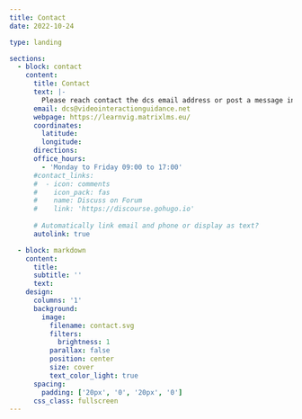 ```yaml
---
title: Contact
date: 2022-10-24

type: landing

sections:
  - block: contact
    content:
      title: Contact
      text: |-
        Please reach contact the dcs email address or post a message in the DCS group on the learning platform. The email address isn't manned every day so please bear with us. We aim to respond within a week. 
      email: dcs@videointeractionguidance.net
      webpage: https://learnvig.matrixlms.eu/
      coordinates:
        latitude:
        longitude:
      directions:
      office_hours:
        - 'Monday to Friday 09:00 to 17:00'
      #contact_links:
      #  - icon: comments
      #    icon_pack: fas
      #    name: Discuss on Forum
      #    link: 'https://discourse.gohugo.io'
    
      # Automatically link email and phone or display as text?
      autolink: true

  - block: markdown
    content:
      title:
      subtitle: ''
      text:
    design:
      columns: '1'
      background:
        image: 
          filename: contact.svg
          filters:
            brightness: 1
          parallax: false
          position: center
          size: cover
          text_color_light: true
      spacing:
        padding: ['20px', '0', '20px', '0']
      css_class: fullscreen
---
```

